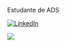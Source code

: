 Estudante de ADS



[![LinkedIn](https://img.shields.io/badge/LinkedIn-%230077B5.svg?logo=linkedin&logoColor=white)](https://linkedin.com/in/https://www.linkedin.com/in/deybson-fellipe-015474254/) 



[![](https://visitcount.itsvg.in/api?id=DeybsonFellipe&icon=0&color=0)](https://visitcount.itsvg.in)

<!-- Proudly created with GPRM ( https://gprm.itsvg.in ) -->
